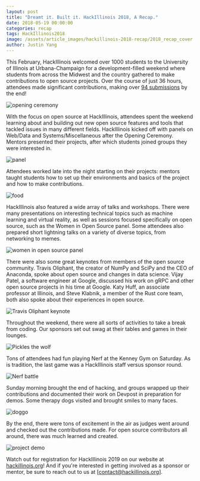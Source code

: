 ```yaml
---
layout: post
title: "Dreamt it. Built it. HackIllinois 2018, A Recap."
date: 2018-05-19 00:00:00
categories: recap
tags: HackIllinois2018
image: /assets/article_images/hackillinois-2018-recap/2018_recap_cover.jpg
author: Justin Yang
---
```


This February, HackIllinois welcomed over 1000 students to the University of Illinois at Urbana-Champaign for a development-filled weekend where students from across the Midwest and the country gathered to make contributions to open source projects. Over the course of just 36 hours, attendees made significant contributions, making over [94 submissions](https://hackillinois-2018.devpost.com/submissions) by the end!

![opening ceremony](/assets/article_images/hackillinois-2018-recap/ceremony.jpg "HackIllinois 2018 kicks off!")

With the focus on open source at HackIllinois, attendees spent the weekend learning about and building out new open source features and tools that tackled issues in many different fields. HackIllinois kicked off with panels on Web/Data and Systems/Miscellaneous after the Opening Ceremony. Mentors presented their projects, after which students joined groups they were interested in.

![panel](/assets/article_images/hackillinois-2018-recap/panel.jpg "Mentors talk about open source at the Web/Data panel")

Attendees worked late into the night starting on their projects: mentors taught students how to set up their environments and basics of the project and how to make contributions.

![food](/assets/article_images/hackillinois-2018-recap/food.jpg "Attendees fill up on food to fuel them through the night")

HackIllinois also featured a wide array of talks and workshops. There were many presentations on interesting technical topics such as machine learning and virtual reality, as well as sessions focused specifically on open source, such as the Women in Open Source panel. Some attendees also prepared short lightning talks on a variety of diverse topics, from networking to memes.

![women in open source panel](/assets/article_images/hackillinois-2018-recap/wos.jpg "Lively discussion at the women in open source panel")

There were also some great keynotes from members of the open source community. Travis Oliphant, the creator of NumPy and SciPy and the CEO of Anaconda, spoke about open source and changes in data science. Vijay Patel, a software engineer at Google, discussed his work on gRPC and other open source projects in his time at Google. Katy Huff, an associate professor at Illinois, and Steve Klabnik, a member of the Rust core team, both also spoke about their experiences in open source.

![Travis Oliphant keynote](/assets/article_images/hackillinois-2018-recap/travis.jpg "Travis Oliphant talks about his company Quansight in his keynote")

Throughout the weekend, there were all sorts of activities to take a break from coding. Our sponsors set out swag at their tables and games in their lounges.

![Pickles the wolf](/assets/article_images/hackillinois-2018-recap/pickles.jpg "Pickles the wolf hangs out in the IMO lounge")

Tons of attendees had fun playing Nerf at the Kenney Gym on Saturday. As is tradition, the last game was a HackIllinois staff versus sponsor round.

![Nerf battle](/assets/article_images/hackillinois-2018-recap/nerf.jpg "Battling it out at Nerf")

Sunday morning brought the end of hacking, and groups wrapped up their contributions and documented their work on Devpost in preparation for demos. Some therapy dogs visited and brought smiles to many faces.

![doggo](/assets/article_images/hackillinois-2018-recap/dog.jpg "Taking a break with the cute doggo")

By the end, there were tons of excitement in the air as judges went around and checked out the contributions made. For open source contributors all around, there was much learned and created.

![project demo](/assets/article_images/hackillinois-2018-recap/demo.jpg "A group presents their contributions at the project expo")

Watch out for registration for HackIllinois 2019 on our website at [hackillinois.org](https://hackillinois.org)! And if you're interested in getting involved as a sponsor or mentor, be sure to reach out to us at [contact@hackillinois.org].
